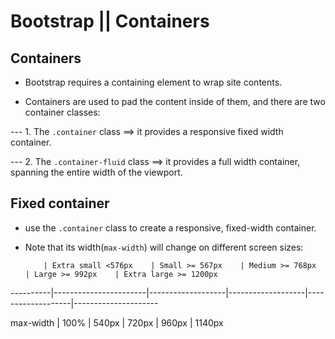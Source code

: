 # Bootstrap || Containers

## Containers

* Bootstrap requires a containing element to wrap site contents.

* Containers are used to pad the content inside of them, and there are two container classes:

--- 1. The ```.container``` class ==> it provides a responsive fixed width container.

--- 2. The ```.container-fluid``` class ==> it provides a full width container, spanning the entire width of the viewport.

## Fixed container

* use the ```.container``` class to create a responsive, fixed-width container.

* Note that its width(```max-width```) will change on different screen sizes:


          | Extra small <576px    | Small >= 567px    | Medium >= 768px   | Large >= 992px    | Extra large >= 1200px

----------|-----------------------|-------------------|-------------------|-------------------|---------------------

max-width |     100%              |     540px         |     720px         |     960px         |     1140px

